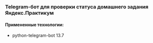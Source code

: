 ### Telegram-бот для проверки статуса домашнего задания Яндекс.Практикум

#### Примененные технологии:
- python-telegram-bot 13.7
